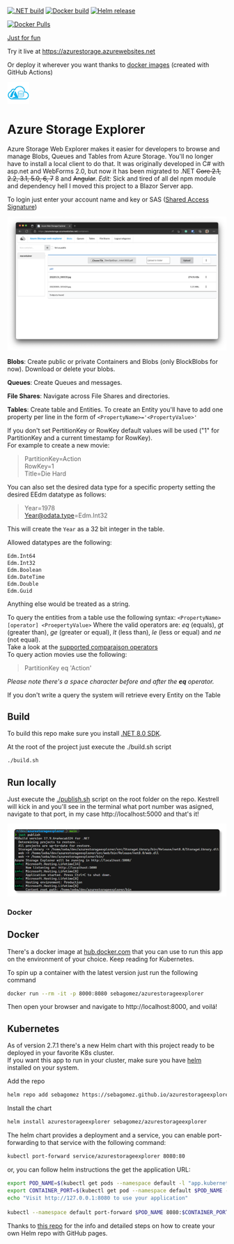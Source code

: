[![.NET build](https://github.com/sebagomez/azurestorageexplorer/actions/workflows/dotnet-build.yml/badge.svg)](https://github.com/sebagomez/azurestorageexplorer/actions/workflows/dotnet-build.yml)
[![Docker build](https://github.com/sebagomez/azurestorageexplorer/actions/workflows/docker-build.yml/badge.svg?branch=master)](https://github.com/sebagomez/azurestorageexplorer/actions/workflows/docker-build.yml)
[![Helm release](https://github.com/sebagomez/azurestorageexplorer/actions/workflows/helm-release.yml/badge.svg?branch=master)](https://github.com/sebagomez/azurestorageexplorer/actions/workflows/helm-release.yml)

[![Docker Pulls](https://img.shields.io/docker/pulls/sebagomez/azurestorageexplorer.svg)](https://hub.docker.com/r/sebagomez/azurestorageexplorer)

[Just for fun](https://justforfunnoreally.dev/)

Try it live at https://azurestorage.azurewebsites.net

Or deploy it wherever you want thanks to [docker images](https://hub.docker.com/r/sebagomez/azurestorageexplorer/) (created with GitHub Actions)

<img src="./res/AzureExplorerLogo-White.png" alt="drawing" width="50"/>

# Azure Storage Explorer

Azure Storage Web Explorer makes it easier for developers to browse and manage Blobs, Queues and Tables from Azure Storage. You'll no longer have to install a local client to do that. It was originally developed in C# with asp.net and WebForms 2.0, but now it has been migrated to .NET ~~Core 2.1, 2.2, 3.1, 5.0, 6, 7~~ 8 and ~~Angular~~.  *Edit:* Sick and tired of all del npm module and dependency hell I moved this project to a Blazor Server app.


To login just enter your account name and key or SAS ([Shared Access Signature](https://docs.microsoft.com/en-us/azure/storage/storage-create-storage-account#manage-your-storage-account))

![Blobs](res/containers.png)


**Blobs**: Create public or private Containers and Blobs (only BlockBlobs for now). Download or delete your blobs.

**Queues**: Create Queues and messages.

**File Shares**: Navigate across File Shares and directories.

**Tables**: Create table and Entities. To create an Entity you'll have to add one property per line in the form of `<PropertyName>='<PropertyValue>'`

If you don't set PertitionKey or RowKey default values will be used ("1" for PartitionKey and a current timestamp for RowKey).  
For example to create a new movie:
> PartitionKey=Action  
RowKey=1  
Title=Die Hard  

You can also set the desired data type for a specific property setting the desired EEdm datatype as follows:
> Year=1978   
Year@odata.type=Edm.Int32

This will create the `Year` as a 32 bit integer in the table.

Allowed datatypes are the following:
```
Edm.Int64
Edm.Int32
Edm.Boolean
Edm.DateTime
Edm.Double
Edm.Guid
```
Anything else would be treated as a string.

To query the entities from a table use the following syntax: `<PropertyName> [operator] <ProepertyValue>`
Where the valid operators are:  *eq* (equals), *gt* (greater than), *ge* (greater or equal), *lt* (less than), *le* (less or equal) and *ne* (not equal).   
Take a look at the [supported comparaison operators](https://docs.microsoft.com/en-us/rest/api/storageservices/querying-tables-and-entities#supported-comparison-operators)  
To query action movies use the following:
> PartitionKey eq 'Action'  

*Please note there's a <kbd>space</kbd> character before and after the **eq** operator.*

If you don't write a query the system will retrieve every Entity on the Table

## Build

To build this repo make sure you install [.NET 8.0 SDK](https://dotnet.microsoft.com/en-us/download).

At the root of the project just execute the ./build.sh script
```sh
./build.sh
```

## Run locally

Just execute the [./publish.sh](./publish.sh) script on the root folder on the repo. Kestrell will kick in and you'll see in the terminal what port number was asigned, navigate to that port, in my case http://localhost:5000 and that's it!

![CMD](https://github.com/sebagomez/azurestorageexplorer/blob/master/res/local_run.png?raw=true)


### Docker 

## Docker

There's a docker image at [hub.docker.com](https://hub.docker.com/r/sebagomez/azurestorageexplorer/) that you can use to run this app on the environment of your choice. Keep reading for Kubernetes.

To spin up a container with the latest version just run the following command

```sh
docker run --rm -it -p 8000:8080 sebagomez/azurestorageexplorer
```

Then open your browser and navigate to http://localhost:8000, and voilá!

## Kubernetes

As of version 2.7.1 there's a new Helm chart with this project ready to be deployed in your favorite K8s cluster.  
If you want this app to run in your cluster, make sure you have [helm](https://helm.sh/docs/intro/install/) installed on your system.

Add the repo

```sh
helm repo add sebagomez https://sebagomez.github.io/azurestorageexplorer
```

Install the chart

```sh
helm install azurestorageexplorer sebagomez/azurestorageexplorer
```

The helm chart provides a deployment and a service, you can enable port-forwarding to that service with the following command: 
```sh
kubectl port-forward service/azurestorageexplorer 8080:80
```

or, you can follow helm instructions the get the application URL:

```sh
export POD_NAME=$(kubectl get pods --namespace default -l "app.kubernetes.io/name=azurestorageexplorer,app.kubernetes.io/instance=azurestorageexplorer" -o jsonpath="{.items[0].metadata.name}")
export CONTAINER_PORT=$(kubectl get pod --namespace default $POD_NAME -o jsonpath="{.spec.containers[0].ports[0].containerPort}")
echo "Visit http://127.0.0.1:8080 to use your application"

kubectl --namespace default port-forward $POD_NAME 8080:$CONTAINER_PORT
```

Thanks to [this repo](https://github.com/int128/helm-github-pages) for the info and detailed steps on how to create your own Helm repo with GitHub pages.
